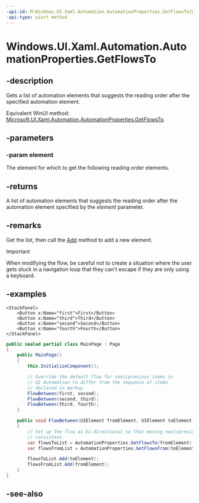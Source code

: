 ```yaml
---
-api-id: M:Windows.UI.Xaml.Automation.AutomationProperties.GetFlowsTo(Windows.UI.Xaml.DependencyObject)
-api-type: winrt method
---
```


<!-- Method syntax
public Windows.Foundation.Collections.IVector<Windows.UI.Xaml.DependencyObject> GetFlowsTo(Windows.UI.Xaml.DependencyObject element)
-->

# Windows.UI.Xaml.Automation.AutomationProperties.GetFlowsTo

## -description

Gets a list of automation elements that suggests the reading order after the specified automation element.

Equivalent WinUI method: [Microsoft.UI.Xaml.Automation.AutomationProperties.GetFlowsTo](/windows/winui/api/microsoft.ui.xaml.automation.automationproperties.getflowsto).

## -parameters

### -param element

The element for which to get the following reading order elements.

## -returns

A list of automation elements that suggests the reading order after the automation element specified by the *element* parameter.

## -remarks

Get the list, then call the [Add](/dotnet/api/system.collections.generic.icollection-1.add?view=dotnet-uwp-10.0&preserve-view=true) method to add a new element.

> [!IMPORTANT]
> When modifying the flow, be careful not to create a situation where the user gets stuck in a navigation loop that they can't escape if they are only using a keyboard.

## -examples

```xaml
<StackPanel>
    <Button x:Name="first">First</Button>
    <Button x:Name="third">Third</Button>
    <Button x:Name="second">Second</Button>
    <Button x:Name="fourth">Fourth</Button>
</StackPanel>
```

```csharp
public sealed partial class MainPage : Page
{
    public MainPage()
    {
        this.InitializeComponent();

        // Override the default flow for next/previous items in 
        // UI Automation to differ from the sequence of items 
        // declared in markup
        FlowBetween(first, second);
        FlowBetween(second, third);
        FlowBetween(third, fourth);
    }

    public void FlowBetween(UIElement fromElement, UIElement toElement)
    {
        // Set up the flow as bi-directional so that moving next/previous is
        // consistent.
        var flowsToList = AutomationProperties.GetFlowsTo(fromElement);
        var flowsFromList = AutomationProperties.GetFlowsFrom(toElement);

        flowsToList.Add(toElement);
        flowsFromList.Add(fromElement);
    }
}
```

## -see-also
